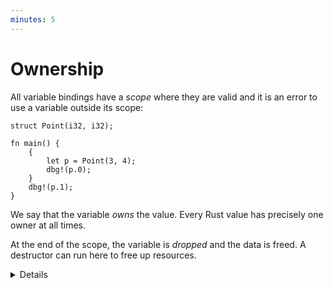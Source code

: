```yaml
---
minutes: 5
---
```


# Ownership

All variable bindings have a _scope_ where they are valid and it is an error to
use a variable outside its scope:

<!-- mdbook-xgettext: skip -->

```rust,editable,compile_fail
struct Point(i32, i32);

fn main() {
    {
        let p = Point(3, 4);
        dbg!(p.0);
    }
    dbg!(p.1);
}
```

We say that the variable _owns_ the value. Every Rust value has precisely one
owner at all times.

At the end of the scope, the variable is _dropped_ and the data is freed. A
destructor can run here to free up resources.

<details>

Students familiar with garbage-collection implementations will know that a
garbage collector starts with a set of "roots" to find all reachable memory.
Rust's "single owner" principle is a similar idea.

</details>
